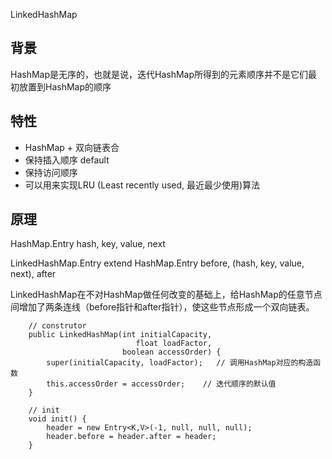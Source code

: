 LinkedHashMap

## 背景
HashMap是无序的，也就是说，迭代HashMap所得到的元素顺序并不是它们最初放置到HashMap的顺序

## 特性
* HashMap + 双向链表合
* 保持插入顺序 default
* 保持访问顺序
* 可以用来实现LRU (Least recently used, 最近最少使用)算法

## 原理
HashMap.Entry
hash, key, value, next

LinkedHashMap.Entry extend HashMap.Entry
before, (hash, key, value, next), after

LinkedHashMap在不对HashMap做任何改变的基础上，给HashMap的任意节点间增加了两条连线（before指针和after指针），使这些节点形成一个双向链表。

```
	// construtor
	public LinkedHashMap(int initialCapacity,
             				float loadFactor,
                         boolean accessOrder) {
        super(initialCapacity, loadFactor);   // 调用HashMap对应的构造函数
        this.accessOrder = accessOrder;    // 迭代顺序的默认值
    }
    
    // init
    void init() {
        header = new Entry<K,V>(-1, null, null, null);
        header.before = header.after = header;
    }
```

